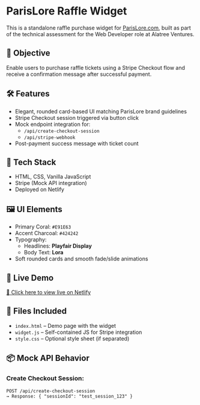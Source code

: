 
# ParisLore Raffle Widget

This is a standalone raffle purchase widget for [ParisLore.com](https://parislore.com), built as part of the technical assessment for the Web Developer role at Alatree Ventures.

## 🎯 Objective

Enable users to purchase raffle tickets using a Stripe Checkout flow and receive a confirmation message after successful payment.

## 🛠️ Features

- Elegant, rounded card-based UI matching ParisLore brand guidelines
- Stripe Checkout session triggered via button click
- Mock endpoint integration for:
  - `/api/create-checkout-session`
  - `/api/stripe-webhook`
- Post-payment success message with ticket count

## 🧪 Tech Stack

- HTML, CSS, Vanilla JavaScript
- Stripe (Mock API integration)
- Deployed on Netlify

## 🖼️ UI Elements

- Primary Coral: `#E91E63`
- Accent Charcoal: `#424242`
- Typography:
  - Headlines: **Playfair Display**
  - Body Text: **Lora**
- Soft rounded cards and smooth fade/slide animations

## 🚀 Live Demo

[🔗 Click here to view live on Netlify](https://your-netlify-site.netlify.app)

## 📁 Files Included

- `index.html` – Demo page with the widget
- `widget.js` – Self-contained JS for Stripe integration
- `style.css` – Optional style sheet (if separated)
  
## 📦 Mock API Behavior

### Create Checkout Session:
```http
POST /api/create-checkout-session
→ Response: { "sessionId": "test_session_123" }

